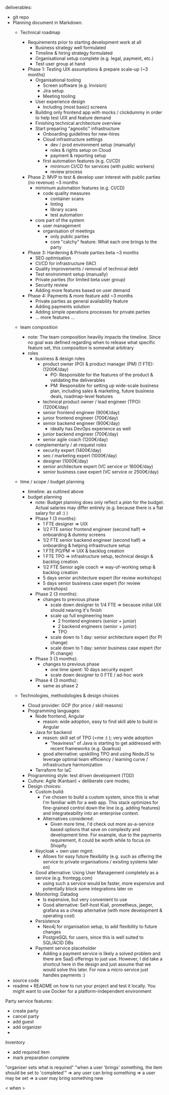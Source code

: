 deliverables:
- git repo
- Planning document in Markdown.
  - Technical roadmap
    - Requirements prior to starting development work at all
      - Business strategy well formulated
      - Timeline & hiring strategy formulated
      - Organisational setup complete (e.g. legal, payment, etc.)
      - Test user group at hand
    - Phase 1: Testing UIX assumptions & prepare scale-up (~3 months)
      - Organisational tooling
        - Screen software (e.g. Invision)
        - Jira setup
        - Meeting tooling
      - User experience design
        - Including (most basic) screens
      - Building only frontend app with mocks / clickdummy in order to help test UIX and feature demand
      - Finishing technical architecture overview
      - Start preparing "agnostic" infrastructure
        - Onboarding guidelines for new-hires
        - Cloud infrastructure settings
          - dev / prod environment setup (manually)
          - roles & rights setup on Cloud
          - payment & reporting setup
        - first automation features (e.g. CI/CD)
            - minimum CI/CD for services (with public workers)
            - review process
    - Phase 2: MVP to test & develop user interest with public parties (no revenue) ~3 months
      - mimimum automation features (e.g. CI/CD)
        - code quality measures
          - container scans
          - linting
          - library scans
          - test automation
      - core part of the system
        - user management
        - organisation of meetings
          - only public parties
          - core "catchy" feature: What each one brings to the party
    - Phase 3: Hardening & Private parties beta ~3 months
      - SEO optimisation
      - CI/CD for infrastructure (IAC)
      - Quality improvements / removal of technical debt
      - Test environment setup (manually)
      - Private parties (for limited beta user group)
      - Security review
      - Adding more features based on user demand
    - Phase 4: Payments & more feature add ~3 months
      - Private parties as general availability feature
      - Adding payments solution
      - Adding simple operations processes for private parties
      - ... more features ...

  - team composition
    - note: The team composition heaviliy impacts the timeline. Since no goal was defined regarding when to release what specific feature set, this composition is somewhat arbitrary
    - roles
      - business & design roles
        - product owner (PO) & product manager (PM) (1 FTE): (1200€/day)
          - PO: Responsible for the features of the product & validating the deliverables
          - PM: Responsible for setting up wide-scale business plan, including sales & marketing, future business deals, roadmap-level features
        - technical product owner / lead engineer (TPO): (1200€/day)
        - senior frontend engineer (900€/day)
        - junior frontend engineer (700€/day)
        - senior backend engineer (900€/day)
          - ideally has DevOps experience as well
        - junior backend engineer (700€/day)
        - senior agile coach (1200€/day)
      - complementariy / at-request roles
        - security expert (1400€/day)
        - seo / marketing expert (1000€/day)
        - designer (1000€/day)
        - senior architecture expert (VC service or 1600€/day)
        - senior business case expert (VC service or 2500€/day)
  - time / scope / budget planning
    - timeline: as outlined above
    - budget planning
      - note: Budget planning does only reflect a *plan* for the budget. Actual salaries may differ entirely (e.g. because there is a flat salary for all :) )
      - Phase 1 (3 months):
        - 1 FTE designer => UIX
        - 1/2 FTE senior frontend engineer (second half) => onboarding & dummy screens
        - 1/2 FTE senior backend engineer (second half) => onboarding & helping infrastructure setup
        - 1 FTE PO/PM => UIX & backlog creation
        - 1 FTE TPO => infrastructure setup, technical design & backlog creation
        - 1/2 FTE Senior agile coach => way-of-working setup & backlog creation
        - 5 days senior architecture expert (for review workshops)
        - 5 days senior business case expert (for review workshops)
      - Phase 2 (3 months):
        - changes to previous phase
          - scale down designer to 1/4 FTE => because initial UIX should nearing it's finish
          - scale up full engineering team
            - 2 frontend engineers (senior + junior)
            - 2 backend engineers (senior + junior)
            - TPO
          - scale down to 1 day: senior architecture expert (for PI change) 
          - scale down to 1 day: senior business case expert (for PI change)
      - Phase 3 (3 months):
        - changes to previous phase
          - one time spent: 10 days security expert
          - scale down designer to 0 FTE / ad-hoc work
      - Phase 4 (3 months): 
        - same as phase 2
  - Technologies, methodologies & design choices
    - Cloud provider: GCP (for price / skill reasons)
    - Programming languages:
      - Node frontend, Angular
        - reason: wide adoption, easy to find skill able to build in Angular
      - Java for backend
        - reason: skill set of TPO (=me :) ); very wide adoption
          - "heaviness" of Java is starting to get addressed with recent frameworks (e.g. Quarkus)
        - good alternative: upskilling TPO and using NodeJS to leverage optimal team efficiency / learning curve / infrastructure harmonization
      - Terraform for IaC
    - Programming style: test driven development (TDD)
    - Culture: Agile (Kanban) + deliberate care modes;
    - Design choices:
        - Custom build:
            - I've chosen to build a custom system, since this is what I'm familiar with for a web app. This stack optimizes for fine-grained control down the line (e.g. adding features) and integrateability into an enterprise context.
            - Alternatives considered:
                - Given more time, I'd check out more as-a-service based options that save on complexity and development time. For example, due to the payments requirement, it could be worth while to focus on Shopify.
        - Keycloak + own user mgmt:
            - Allows for easy future flexibility (e.g. such as offering the service to private organisations / existing systems later on)
        - Good alternative: Using User Management completely as a service (e.g. frontegg.com)
            - using such a service would be faster, more expensive and potentially block some integrations later on
        - Monitoring: Datadog
            - Is expensive, but very convenient to use
            - Good alternative: Self-host Kiali, prometheus, jaeger, grafana as a cheap alternative (with more development & operating cost)
        - Persistence
           - Neo4j for organisation setup, to add flexibility to future changes
           - PostgreSQL for users, since this is well suited to SQL/ACID DBs
        - Payment service placeholder
            - Adding a payment service is likely a solved problem and there are SaaS offerings to just use. However, I did take a shortcut here in the design and just assume that we would solve this later. For now a micro service just handles payments :)
- source code
- readme
• README on how to run your project and test it locally. You might want to
use Docker for a platform-independent environment


Party service features:
- create party
- cancel party
- add guest
- add organizer
- 

Inventory
- add required item
- mark preparation complete

"organiser sets what is required"
"when a user 'brings' something, the item should be set to 'completed'"
=> any user can bring something
=> a user may be set
=> a user may bring something new

< when >


